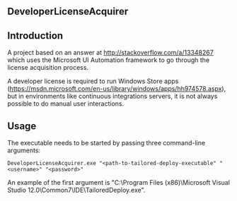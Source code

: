 DeveloperLicenseAcquirer
------------------------

Introduction
------------

A project based on an answer at http://stackoverflow.com/a/13348267 which uses the Microsoft UI Automation framework to go through the license acquisition process.

A developer license is required to run Windows Store apps (https://msdn.microsoft.com/en-us/library/windows/apps/hh974578.aspx), but in environments like continuous integrations servers, it is not always possible to do manual user interactions.

Usage
-----

The executable needs to be started by passing three command-line arguments:

```
DeveloperLicenseAcquirer.exe "<path-to-tailored-deploy-executable" "<username>" "<password>"
```

An example of the first argument is "C:\Program Files (x86)\Microsoft Visual Studio 12.0\Common7\IDE\TailoredDeploy.exe".
